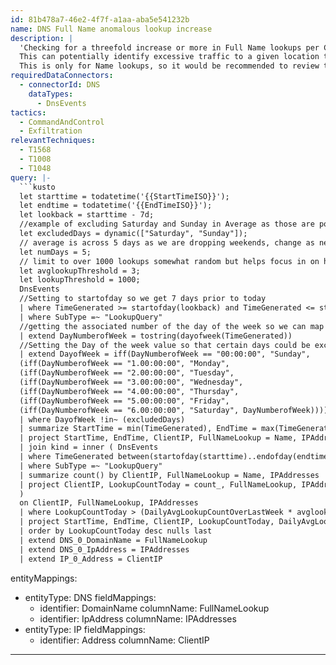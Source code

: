 ```yaml
---
id: 81b478a7-46e2-4f7f-a1aa-aba5e541232b
name: DNS Full Name anomalous lookup increase
description: |
  'Checking for a threefold increase or more in Full Name lookups per Client IP for the current day as compared to the daily average for the previous week.
  This can potentially identify excessive traffic to a given location that could be indicative of data transfer out of your network.
  This is only for Name lookups, so it would be recommended to review the firewall and web proxy logs in relation to the ClientIP making the interesting requests.'
requiredDataConnectors:
  - connectorId: DNS
    dataTypes:
      - DnsEvents
tactics:
  - CommandAndControl
  - Exfiltration
relevantTechniques:
  - T1568
  - T1008
  - T1048
query: |-
  ```kusto
  let starttime = todatetime('{{StartTimeISO}}');
  let endtime = todatetime('{{EndTimeISO}}');
  let lookback = starttime - 7d;
  //example of excluding Saturday and Sunday in Average as those are potentially low volume and decrease the average, feel free to change
  let excludedDays = dynamic(["Saturday", "Sunday"]);
  // average is across 5 days as we are dropping weekends, change as needed
  let numDays = 5;
  // limit to over 1000 lookups somewhat random but helps focus in on higher lookups, change as needed
  let avglookupThreshold = 3;
  let lookupThreshold = 1000;
  DnsEvents
  //Setting to startofday so we get 7 days prior to today
  | where TimeGenerated >= startofday(lookback) and TimeGenerated <= startofday(starttime)
  | where SubType =~ "LookupQuery"
  //getting the associated number of the day of the week so we can map to a given day for later parsing if needed
  | extend DayNumberofWeek = tostring(dayofweek(TimeGenerated))
  //Setting the Day of the week value so that certain days could be excluded if needed
  | extend DayofWeek = iff(DayNumberofWeek == "00:00:00", "Sunday",
  (iff(DayNumberofWeek == "1.00:00:00", "Monday",
  (iff(DayNumberofWeek == "2.00:00:00", "Tuesday",
  (iff(DayNumberofWeek == "3.00:00:00", "Wednesday",
  (iff(DayNumberofWeek == "4.00:00:00", "Thursday",
  (iff(DayNumberofWeek == "5.00:00:00", "Friday",
  (iff(DayNumberofWeek == "6.00:00:00", "Saturday", DayNumberofWeek)))))))))))))
  | where DayofWeek !in~ (excludedDays)
  | summarize StartTime = min(TimeGenerated), EndTime = max(TimeGenerated), count() by ClientIP, Name, IPAddresses
  | project StartTime, EndTime, ClientIP, FullNameLookup = Name, IPAddresses, DailyAvgLookupCountOverLastWeek = count_/numDays
  | join kind = inner ( DnsEvents
  | where TimeGenerated between(startofday(starttime)..endofday(endtime))
  | where SubType =~ "LookupQuery"
  | summarize count() by ClientIP, FullNameLookup = Name, IPAddresses
  | project ClientIP, LookupCountToday = count_, FullNameLookup, IPAddresses
  )
  on ClientIP, FullNameLookup, IPAddresses
  | where LookupCountToday > (DailyAvgLookupCountOverLastWeek * avglookupThreshold) and LookupCountToday >= lookupThreshold
  | project StartTime, EndTime, ClientIP, LookupCountToday, DailyAvgLookupCountOverLastWeek, FullNameLookup, IPAddresses
  | order by LookupCountToday desc nulls last
  | extend DNS_0_DomainName = FullNameLookup
  | extend DNS_0_IpAddress = IPAddresses
  | extend IP_0_Address = ClientIP
  ```
entityMappings:
  - entityType: DNS
    fieldMappings:
      - identifier: DomainName
        columnName: FullNameLookup
      - identifier: IpAddress
        columnName: IPAddresses
  - entityType: IP
    fieldMappings:
      - identifier: Address
        columnName: ClientIP
---
```


